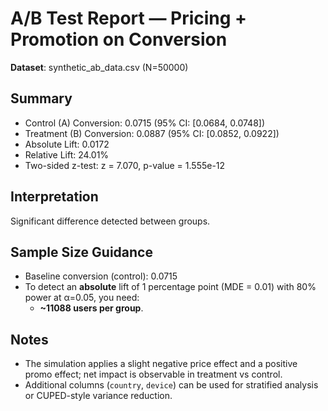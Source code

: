# A/B Test Report — Pricing + Promotion on Conversion

**Dataset**: synthetic_ab_data.csv (N=50000)

## Summary
- Control (A) Conversion: 0.0715  (95% CI: [0.0684, 0.0748])
- Treatment (B) Conversion: 0.0887 (95% CI: [0.0852, 0.0922])
- Absolute Lift: 0.0172
- Relative Lift: 24.01%
- Two-sided z-test: z = 7.070, p-value = 1.555e-12

## Interpretation
Significant difference detected between groups.

## Sample Size Guidance
- Baseline conversion (control): 0.0715
- To detect an **absolute** lift of 1 percentage point (MDE = 0.01) with 80% power at α=0.05, you need:
  - **~11088 users per group**.

## Notes
- The simulation applies a slight negative price effect and a positive promo effect; net impact is observable in treatment vs control.
- Additional columns (`country`, `device`) can be used for stratified analysis or CUPED-style variance reduction.